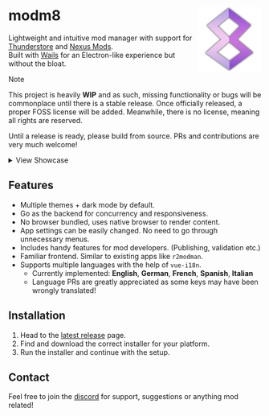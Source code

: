 # modm8 <img align="right" width="128" height="128" src="./frontend/src/assets/images/appicon.png">

Lightweight and intuitive mod manager with support for [Thunderstore](https://thunderstore.io) and [Nexus Mods](https://nexusmods.com).\
Built with [Wails](https://wails.io) for an Electron-like experience but without the bloat.

> [!NOTE]
> This project is heavily **WIP** and as such, missing functionality or bugs will be commonplace until there is a stable release.
> Once officially released, a proper FOSS license will be added. Meanwhile, there is no license, meaning all rights are reserved.
>
> Until a release is ready, please build from source. PRs and contributions are very much welcome!


<details>
  <summary>View Showcase</summary>

  ### Game Selection
  <img src="./screenshots/game-selection-grid.png"/>

  ### Current Game Screen
  <img src="./screenshots/selected-game.png"/>

  ### Config Editor
  <img src="./screenshots/config-editor.png"/>

  ### Settings
  <img src="./screenshots/settings.png"/>
</details>

## Features
- Multiple themes + dark mode by default.
- Go as the backend for concurrency and responsiveness.
- No browser bundled, uses native browser to render content.
- App settings can be easily changed. No need to go through unnecessary menus.
- Includes handy features for mod developers. (Publishing, validation etc.)
- Familiar frontend. Similar to existing apps like `r2modman`.
- Supports multiple languages with the help of `vue-i18n`.
  - Currently implemented: **English**, **German**, **French**, **Spanish**, **Italian**
  - Language PRs are greatly appreciated as some keys may have been wrongly translated!

## Installation
1. Head to the [latest release](../../releases/latest) page.
2. Find and download the correct installer for your platform.
3. Run the installer and continue with the setup.

## Contact
Feel free to join the [discord](https://discord.gg/psBXpXF2JZ) for support, suggestions or anything mod related!
